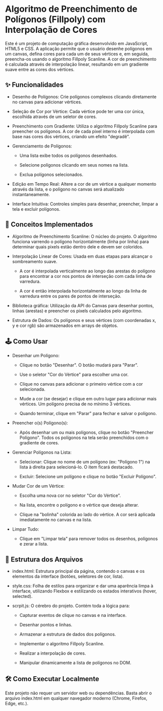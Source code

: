 # Algoritmo de Preenchimento de Polígonos (Fillpoly) com Interpolação de Cores

Este é um projeto de computação gráfica desenvolvido em JavaScript, HTML5 e CSS. A aplicação permite que o usuário desenhe polígonos em um canvas, defina cores para cada um de seus vértices e, em seguida, preencha-os usando o algoritmo Fillpoly Scanline. A cor de preenchimento é calculada através de interpolação linear, resultando em um gradiente suave entre as cores dos vértices.


## ✨ Funcionalidades
- Desenho de Polígonos: Crie polígonos complexos clicando diretamente no canvas para adicionar vértices.

- Seleção de Cor por Vértice: Cada vértice pode ter uma cor única, escolhida através de um seletor de cores.

- Preenchimento com Gradiente: Utiliza o algoritmo Fillpoly Scanline para preencher os polígonos. A cor de cada pixel interno é interpolada com base nas cores dos vértices, criando um efeito "degradê".

- Gerenciamento de Polígonos:

    - Uma lista exibe todos os polígonos desenhados.

    - Selecione polígonos clicando em seus nomes na lista.

    - Exclua polígonos selecionados.

- Edição em Tempo Real: Altere a cor de um vértice a qualquer momento através da lista, e o polígono no canvas será atualizado instantaneamente.

- Interface Intuitiva: Controles simples para desenhar, preencher, limpar a tela e excluir polígonos.

## 🚀 Conceitos Implementados

- Algoritmo de Preenchimento Scanline: O núcleo do projeto. O algoritmo funciona varrendo o polígono horizontalmente (linha por linha) para determinar quais pixels estão dentro dele e devem ser coloridos.

- Interpolação Linear de Cores: Usada em duas etapas para alcançar o sombreamento suave.

    - A cor é interpolada verticalmente ao longo das arestas do polígono para encontrar a cor nos pontos de interseção com cada linha de varredura.

    - A cor é então interpolada horizontalmente ao longo da linha de varredura entre os pares de pontos de interseção.

- Biblioteca gráfica: Utilização da API do Canvas para desenhar pontos, linhas (arestas) e preencher os pixels calculados pelo algoritmo.

- Estrutura de Dados: Os polígonos e seus vértices (com coordenadas x, y e cor rgb) são armazenados em arrays de objetos.

## 🕹️ Como Usar

- Desenhar um Polígono:

    - Clique no botão "Desenhar". O botão mudará para "Parar".

    - Use o seletor "Cor do Vértice" para escolher uma cor.

    - Clique no canvas para adicionar o primeiro vértice com a cor selecionada.

    - Mude a cor (se desejar) e clique em outro lugar para adicionar mais vértices. Um polígono precisa de no mínimo 3 vértices.

    - Quando terminar, clique em "Parar" para fechar e salvar o polígono.

- Preencher o(s) Polígono(s):
 
    - Após desenhar um ou mais polígonos, clique no botão "Preencher Polígono". Todos os polígonos na tela serão preenchidos com o gradiente de cores.

- Gerenciar Polígonos na Lista:

    - Selecionar: Clique no nome de um polígono (ex: "Polígono 1") na lista à direita para selecioná-lo. O item ficará destacado.
     
    - Excluir: Selecione um polígono e clique no botão "Excluir Polígono".
     
- Mudar Cor de um Vértice:
     
    - Escolha uma nova cor no seletor "Cor do Vértice".
     
    - Na lista, encontre o polígono e o vértice que deseja alterar.
    
    - Clique na "bolinha" colorida ao lado do vértice. A cor será aplicada imediatamente no canvas e na lista.

- Limpar Tudo:

    - Clique em "Limpar tela" para remover todos os desenhos, polígonos e zerar a lista.

## 📁 Estrutura dos Arquivos

- index.html: Estrutura principal da página, contendo o canvas e os elementos da interface (botões, seletores de cor, lista).

- style.css: Folha de estilos para organizar e dar uma aparência limpa à interface, utilizando Flexbox e estilizando os estados interativos (hover, selected).

- scrpit.js: O cérebro do projeto. Contém toda a lógica para:

    - Capturar eventos de clique no canvas e na interface.

    - Desenhar pontos e linhas.

    - Armazenar a estrutura de dados dos polígonos.

    - Implementar o algoritmo Fillpoly Scanline.

    - Realizar a interpolação de cores.
 
    - Manipular dinamicamente a lista de polígonos no DOM.


## 🛠️ Como Executar Localmente

Este projeto não requer um servidor web ou dependências. Basta abrir o arquivo index.html em qualquer navegador moderno (Chrome, Firefox, Edge, etc.).
